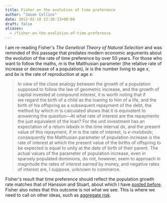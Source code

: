 ```yaml
---
title: Fisher on the evolution of time preference
author: "Jason Collins"
date: 2013-02-18 13:36:13+00:00
draft: false
aliases:
  - /fisher-on-the-evolution-of-time-preference
---
```


I am re-reading Fisher's *The Genetical Theory of Natural Selection* and was reminded of this passage that predates modern economic arguments about the evolution of the rate of time preference by over 50 years. For those who want to follow the maths, _m_ is the Malthusian parameter (the relative rate of increase or decrease of a population), _lx_ is the number living to age _x_, and _bx_ is the rate of reproduction at age _x_:

>In view of the close analogy between the growth of a population supposed to follow the law of geometric increase, and the growth of capital invested at compound interest, it is worth noting that if we regard the birth of a child as the loaning to him of a life, and the birth of his offspring as a subsequent repayment of the debt, the method by which _m_ is calculated shows that it is equivalent to answering the question—At what rate of interest are the repayments the just equivalent of the loan? For the unit investment has an expectation of a return _lxbxdx_ in the time interval _dx_, and the present value of this repayment, if _m_ is the rate of interest, is _e-mxlxbxdx_; consequently the Malthusian parameter of population increase is the rate of interest at which the present value of the births of offspring to be expected is equal to unity at the date of birth of their parent. The actual values of the parameter of population increase, even in sparsely populated dominions, do not, however, seem to approach in magnitude the rates of interest earned by money, and negative rates of interest are, I suppose, unknown to commerce.

Fisher's result that time preference should reflect the population growth rate matches that of Hansson and Stuart, about which I have [posted before](https://www.jasoncollins.blog/natural-selection-and-savings/). Fisher also notes that this outcome is not what we see. This is where we need to call on other ideas, such as [aggregate risk](http://www.aeaweb.org/articles.php?doi=10.1257/aer.99.5.1925).
